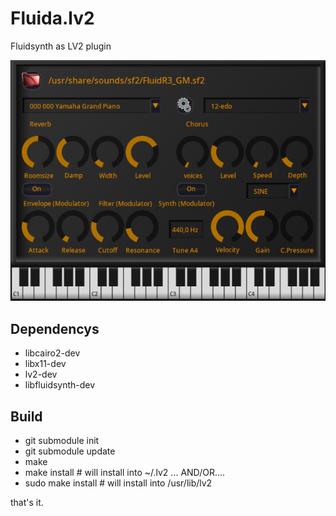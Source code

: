 # Fluida.lv2

Fluidsynth as LV2 plugin 

![Fluida](https://raw.githubusercontent.com/brummer10/Fluida.lv2/master/Fluida.png)


## Dependencys

- libcairo2-dev
- libx11-dev
- lv2-dev
- libfluidsynth-dev


## Build
- git submodule init
- git submodule update
- make
- make install # will install into ~/.lv2 ... AND/OR....
- sudo make install # will install into /usr/lib/lv2

that's it.
